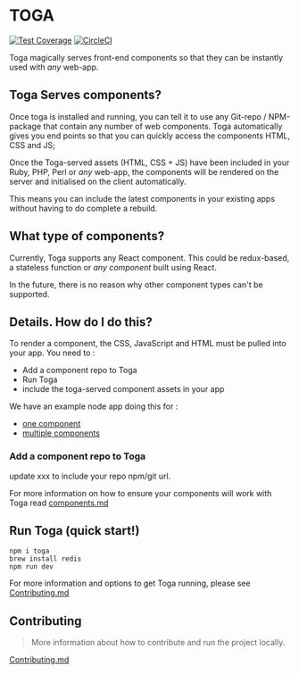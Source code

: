 # TOGA

[![Test Coverage](https://codeclimate.com/repos/56d6f79a4304122460007970/badges/70c559a8e7dbfc647eb1/coverage.svg)](https://codeclimate.com/repos/56d6f79a4304122460007970/coverage)
[![CircleCI](https://circleci.com/gh/notonthehighstreet/toga.svg?style=svg&circle-token=ed76cf8859cf269882e89ae499b99d61d6e4cd6e)](https://circleci.com/gh/notonthehighstreet/toga)

Toga magically serves front-end components so that they can be instantly used with *any* web-app.

## Toga Serves components?

Once toga is installed and running, you can tell it to use any Git-repo / NPM-package that contain any number of web components.
Toga automatically gives you end points so that you can quickly access the components HTML, CSS and JS;

Once the Toga-served assets (HTML, CSS + JS) have been included in your Ruby, PHP, Perl or *any* web-app,
the components will be rendered on the server and initialised on the client automatically.

This means you can include the latest components in your existing apps without having to do complete a rebuild.

## What type of components?

Currently, Toga supports any React component.
This could be redux-based, a stateless function or *any component* built using React.

In the future, there is no reason why other component types can't be supported.

## Details. How do I do this?

To render a component, the CSS, JavaScript and HTML must be pulled into your app.
You need to :

  * Add a component repo to Toga
  * Run Toga
  * include the toga-served component assets in your app

We have an example node app doing this for :

 * [one component](example/routes/one-component.js)
 * [multiple components](example/routes/multiple-components.js)

### Add a component repo to Toga

update xxx to include your repo npm/git url.

For more information on how to ensure your components will work with Toga read [components.md](components.md)

## Run Toga (quick start!)

```nodejs
npm i toga
brew install redis
npm run dev
```

For more information and options to get Toga running, please see [Contributing.md](CONTRIBUTING.md)

## Contributing

 > More information about how to contribute and run the project locally.

[Contributing.md](CONTRIBUTING.md)
